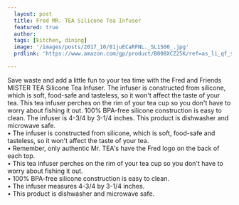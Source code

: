 ```yaml
---
  layout: post
  title: Fred MR. TEA Silicone Tea Infuser
  featured: true
  author: 
  tags: [kitchen, dining]
  image: '/images/posts/2017_10/81juECaRFNL._SL1500_.jpg'
  prdlink: 'https://www.amazon.com/gp/product/B008XCZ25K/ref=as_li_qf_sp_asin_il_tl?ie=UTF8&tag=ehdwhqkr-20&camp=1789&creative=9325&linkCode=as2&creativeASIN=B008XCZ25K&linkId=ffd016c5a9e3ca780e6f08e8d31b03eb'

---
```


Save waste and add a little fun to your tea time with the Fred and Friends MISTER TEA Silicone Tea Infuser. The infuser is constructed from silicone, which is soft, food-safe and tasteless, so it won't affect the taste of your tea. This tea infuser perches on the rim of your tea cup so you don't have to worry about fishing it out. 100% BPA-free silicone construction is easy to clean. The infuser is 4-3/4 by 3-1/4 inches. This product is dishwasher and microwave safe.
<br>
• The infuser is constructed from silicone, which is soft, food-safe and tasteless, so it won't affect the taste of your tea.<br>
• Remember, only authentic Mr. TEA's have the Fred logo on the back of each top.<br>
• This tea infuser perches on the rim of your tea cup so you don't have to worry about fishing it out.<br>
• 100% BPA-free silicone construction is easy to clean.<br>
• The infuser measures 4-3/4 by 3-1/4 inches.<br>
• This product is dishwasher and microwave safe.<br>